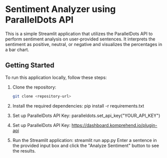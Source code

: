 # Sentiment Analyzer using ParallelDots API

This is a simple Streamlit application that utilizes the ParallelDots API to perform sentiment analysis on user-provided sentences. It interprets the sentiment as positive, neutral, or negative and visualizes the percentages in a bar chart.

## Getting Started

To run this application locally, follow these steps:

1. Clone the repository:

   ```bash
   git clone <repository-url>

2. Install the required dependencies:
    pip install -r requirements.txt

3. Set up ParallelDots API Key:
    paralleldots.set_api_key("YOUR_API_KEY")

4. Set up ParallelDots API Key:
    https://dashboard.komprehend.io/plugin-api

5. Run the Streamlit application:
    streamlit run app.py
    Enter a sentence in the provided input box and click the "Analyze Sentiment" button to see the results.

